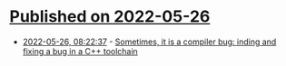# [Published on 2022-05-26](index.md)

* [2022-05-26, 08:22:37](https://news.ycombinator.com/item?id=31515982) - [Sometimes, it is a compiler bug: inding and fixing a bug in a C++ toolchain](https://quick-lint-js.com/blog/bug-journey/)
